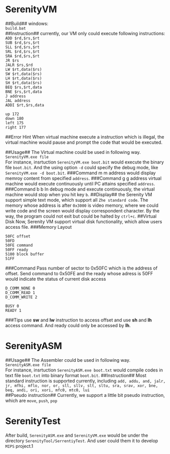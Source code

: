 
# SerenityVM #
##Build##
windows:<br>
`build.bat`<br>
##Instruction##
currently, our VM only could execute following instructions:<br>
`ADD $rd,$rs,$rt`<br>
`SUB $rd,$rs,$rt`<br>
`SLL $rd,$rs,$rt`<br>
`SRL $rd,$rs,$rt`<br>
`SRA $rd,$rs,$rt`<br>
`JR $rs`<br>
`JALR $rs,$rd`<br>
`LW $rt,data($rs)`<br>
`SW $rt,data($rs)`<br>
`LH $rt,data($rs)`<br>
`SH $rt,data($rs)`<br>
`BEQ $rs,$rt,data`<br>
`BNE $rs,$rt,data`<br>
`J address`<br>
`JAL address`<br>
`ADDI $rt,$rs,data`<br>

~~~
up 172
down 180
left 175
right 177
~~~ 

##Error Hint
When virtual machine execute a instruction which is illegal, the virtual machine would pause and prompt the code that would be executed.

##Usage##
The Virtual machine could be used in following way.<br>
`SerenityVM.exe file`<br>
For instance, insrtuction `SerenityVM.exe boot.bit` would execute the binary file `boot.bit`. And the using option `-d` could specify the debug mode, like `SerenityVM.exe -d boot.bit`.
###Command m
	m address
would display memroy content from specified `address`.
###Command g
	g address
virtual machine would execute continuously until PC attains specified `address`.
###Command b
	b
In debug mode and execute continuously, the virtual machine would stop
when you hit key `b`.
##Display##
the Serenity VM support simple text mode, which support all `Zhe standard code`. The memory whose address is after `0x3000` is video memory, where we could write code and the screen would display correspondent character. By the way, the program could not exit but could be halted by `ctrl+c`.
##Virtual Disk
Now, Serenity VM support virtual disk functionality, which allow users access file.
###Memory Layout
~~~
50FC offset
50FD 
50FE command
50FF ready
5100 block buffer
51FF
~~~
###Command
Pass number of sector to 0x50FC which is the address of offset.
Send command to 0x50FE and the ready whose adress is 50FF would indicate the status of current
disk access
~~~
D_COMM_NONE 0
D_COMM_READ 1
D_COMM_WRITE 2

BUSY 0
READY 1
~~~

###Tips
use **sw** and **lw** instruction to access offset and use **sh** and **lh** access command. And
ready could only be accessed by **lh**.

# SerenityASM #
##Usage##
The Assembler could be used in following way.<br>
`SerenityASM.exe file`<br>
For instance, insrtuction `SerenityASM.exe boot.txt` would compile codes in text file `boot.txt` into binary format `boot.bit`.
##Instruction##
Most standard instruction is supported currently, including `add, addu, and, jalr, jr, mfhi, mflo, nor, or, sll, sllv, slt, sltu, sra, srav, xor, bne, beq, andi, ori, xori, mfc0, mtc0, lui`
<br>
##Pseudo instruction##
Currently, we support a little bit pseudo instruction, which are `move`, `push`, `pop`


# SerenityTest
After build, `SerenityASM.exe` and `SerenityVM.exe` would be under the directory `SerenityTool/SerrentiyTest`. And user could them it to develop `MIPS` project.1